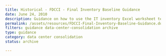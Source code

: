 ```yaml
---
title: Historical - FDCCI - Final Inventory Baseline Guidance
date: June 24, 2010
description: Guidance on how to use the IT inventory Excel worksheet template to create your inventory.
permalink: /assets/resources/FDCCI-Final-Inventory-Baseline-Guidance.doc
filters: guidance data-center-consolidation archive
type: guidance
category: data center consolidation
status: archive

---
```

